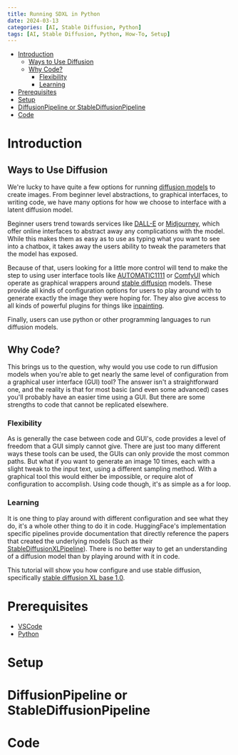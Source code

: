 ```yaml
---
title: Running SDXL in Python
date: 2024-03-13
categories: [AI, Stable Diffusion, Python]
tags: [AI, Stable Diffusion, Python, How-To, Setup]
---
```

- [Introduction](#introduction)
  - [Ways to Use Diffusion](#ways-to-use-diffusion)
  - [Why Code?](#why-code)
    - [Flexibility](#flexibility)
    - [Learning](#learning)
- [Prerequisites](#prerequisites)
- [Setup](#setup)
- [DiffusionPipeline or StableDiffusionPipeline](#diffusionpipeline-or-stablediffusionpipeline)
- [Code](#code)

# Introduction
## Ways to Use Diffusion
We're lucky to have quite a few options for running [diffusion models](https://arxiv.org/abs/2006.11239) to create images. From beginner level abstractions, to graphical interfaces, to writing code, we have many options for how we choose to interface with a latent diffusion model.

Beginner users trend towards services like [DALL-E](https://openai.com/dall-e-3) or [Midjourney](https://midjourney.co/), which offer online interfaces to abstract away any complications with the model. While this makes them as easy as to use as typing what you want to see into a chatbox, it takes away the users ability to tweak the parameters that the model has exposed.

Because of that, users looking for a little more control will tend to make the step to using user interface tools like [AUTOMATIC1111](https://github.com/AUTOMATIC1111/stable-diffusion-webui) or [ComfyUI](https://github.com/comfyanonymous/ComfyUI) which operate as graphical wrappers around [stable diffusion](https://arxiv.org/abs/2112.10752) models. These provide all kinds of configuration options for users to play around with to generate exactly the image they were hoping for. They also give access to all kinds of powerful plugins for things like [inpainting](https://arxiv.org/abs/2201.09865). 

Finally, users can use python or other programming languages to run diffusion models.

## Why Code?
This brings us to the question, why would you use code to run diffusion models when you're able to get nearly the same level of configuration from a graphical user interface (GUI) tool? The answer isn't a straightforward one, and the reality is that for most basic (and even some advanced) cases you'll probably have an easier time using a GUI. But there are some strengths to code that cannot be replicated elsewhere.

### Flexibility
As is generally the case between code and GUI's, code provides a level of freedom that a GUI simply cannot give. There are just too many different ways these tools can be used, the GUIs can only provide the most common paths. But what if you want to generate an image 10 times, each with a slight tweak to the input text, using a different sampling method. With a graphical tool this would either be impossible, or require alot of configuration to accomplish. Using code though, it's as simple as a for loop.

### Learning
It is one thing to play around with different configuration and see what they do, it's a whole other thing to do it in code. HuggingFace's implementation specific pipelines provide documentation that directly reference the papers that created the underlying models (Such as their [StableDiffusionXLPipeline](https://huggingface.co/docs/diffusers/api/pipelines/stable_diffusion/stable_diffusion_xl)). There is no better way to get an understanding of a diffusion model than by playing around with it in code. 

This tutorial will show you how configure and use stable diffusion, specifically [stable diffusion XL base 1.0]( https://huggingface.co/stabilityai/stable-diffusion-xl-base-1.0).

# Prerequisites
  - [VSCode](https://code.visualstudio.com/)
  - [Python](https://www.python.org/downloads/)

# Setup


# DiffusionPipeline or StableDiffusionPipeline
# Code